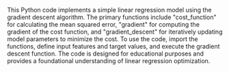 This Python code implements a simple linear regression model using the gradient descent algorithm. The primary functions include "cost_function" for calculating the mean squared error, "gradient" for computing the gradient of the cost function, and "gradient_descent" for iteratively updating model parameters to minimize the cost. To use the code, import the functions, define input features and target values, and execute the gradient descent function. The code is designed for educational purposes and provides a foundational understanding of linear regression optimization.
